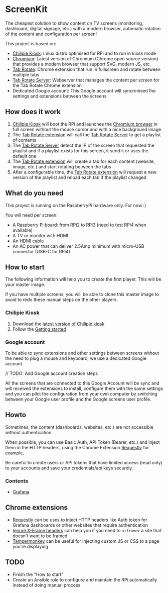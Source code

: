 # ScreenKit

The cheapest solution to show content on TV screens (monitoring, dashboard, digital signage, etc.) with a modern browser, automatic rotation of the content and configuration per screen!

This project is based on:

* [Chilipie Kiosk][chilipie-kiosk-project]: Linux distro optimised for RPi and to run in kiosk mode
* [Chromium][chromium-project]: Latest version of Chromium (Chrome open source version) that provides a modern browser that support SVG, modern JS, etc.
* [Tab Rotate][tab-rotate-project]: Chrome extension that run in fullscreen and rotate between multiple tabs
* [Tab Rotate Server][tab-rotate-server-project]: Webserver that manages the content per screen for the Tab Rotate Chrome extension
* Dedicated Google account: This Google account will syncronised the settings and extensions between the screens

## How does it work

1) [Chilipie Kiosk][chilipie-kiosk-project] will boot the RPi and launches the [Chromium browser][chromium-project] in full screen without the mouse cursor and with a nice background image
2) The [Tab Rotate extension][tab-rotate-project] will call the [Tab Rotate Server][tab-rotate-server-project] to get a playlist of contents
3) The [Tab Rotate Server][tab-rotate-server-project] detect the IP of the screen that requested the playlist and if a playlist exists for this screen, it send it or uses the default one
4) The [Tab Rotate extension][tab-rotate-project] will create a tab for each content (website, image, etc.) and start rotating between the tabs
5) After a configurable time, the [Tab Rotate extension][tab-rotate-project] will request a new version of the playlist and reload each tab if the playlist changed

## What do you need

This project is running on the RaspberryPi hardware only. For now :)

You will need per screen:

* A Raspberry Pi board: from RPi2 to RPi3 (need to test RPi4 when available)
* A TV or monitor with HDMI
* An HDMI cable
* An AC power that can deliver 2.5Amp minimum with micro-USB connector (USB-C for RPi4)

## How to start

The following information will help you to create the first player. This will be your master image.

If you have multiple screens, you will be able to clone this master image to avoid to redo these manual steps on the other players.

### Chilipie Kiosk

1) Download the [latest version of Chilipie kiosk][chilipie-kiosk-download]
2) Follow the [Getting started][chilipie-kiosk-getting-started]

### Google account

To be able to sync extensions and other settings between screens without the need to plug a mouse and keyboard, we use a dedicated Google account.

// TODO: Add Google account creation steps

All the screens that are connected to this Google Account will be sync and will received the extensions to install, configure them with the same settings and you can pilot the configuration from your own computer by switching between your Google user profile and the Google screens user profile.

## Howto

Sometimes, the content (dashboards, websites, etc.) are not accessible without authentication.

When possible, you can use Basic Auth, API Token (Bearer, etc.) and inject them in the HTTP headers, using the Chrome Extension [Requestly][requestly-extension] for example.

Be careful to create users or API tokens that have limited access (read only) to your accounts and save your credentials/api keys securely.

### Contents

* [Grafana][content-grafana]

## Chrome extensions

* [Requestly][requestly-extension] can be uses to inject HTTP headers like Auth token for Grafana dashboards or other websites that require authentication
* [Ignore X-Frame headers][ignore-x-frame-headers-extension] can help you if you need to `<iframe>` a site that doesn't want to be framed
* [Tampermonkey][tampermonkey-extension] can be useful for injecting custom JS or CSS to a page you're displaying

## TODO

* Finish the "How to start"
* Create an Ansible role to configure and maintain the RPi automatically instead of doing manual process

[content-grafana]: /doc/contents/grafana.md
[chilipie-kiosk-project]: https://github.com/futurice/chilipie-kiosk
[chilipie-kiosk-download]: https://github.com/futurice/chilipie-kiosk/releases
[chilipie-kiosk-getting-started]: https://github.com/futurice/chilipie-kiosk#getting-started
[chromium-project]: https://www.chromium.org/
[tab-rotate-project]: https://github.com/KevinSheedy/chrome-tab-rotate
[tab-rotate-server-project]: https://github.com/timoa/chrome-tab-rotate-server
[requestly-extension]: https://chrome.google.com/webstore/detail/requestly-redirect-url-mo/mdnleldcmiljblolnjhpnblkcekpdkpa
[ignore-x-frame-headers-extension]: https://chrome.google.com/webstore/detail/ignore-x-frame-headers/gleekbfjekiniecknbkamfmkohkpodhe
[tampermonkey-extension]: https://chrome.google.com/webstore/detail/tampermonkey/dhdgffkkebhmkfjojejmpbldmpobfkfo
